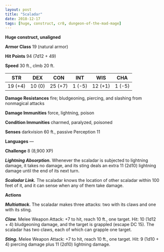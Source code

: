 ```yaml
---
layout: post
title: "Scaladar"
date: 2018-12-17
tags: [huge, construct, cr8, dungeon-of-the-mad-mage]
---
```


**Huge construct, unaligned**

**Armor Class** 19 (natural armor)

**Hit Points** 94 (7d12 + 49)

**Speed** 30 ft., clmb 20 ft.

|   STR   |   DEX   |   CON   |   INT   |   WIS   |   CHA   |
|:-----:|:-----:|:-----:|:-----:|:-----:|:-----:|
| 19 (+4) | 10 (0) | 25 (+7) | 1 (-5) | 12 (+1) | 1 (-5) |

**Damage Resistances** fire; bludgeoning, piercing, and slashing from nonmagical attacks

**Damage Immunities** force, lightning, poison

**Condition Immunities** charmed, paralyzed, poisoned

**Senses** darkvision 60 ft., passive Perception 11

**Languages** —

**Challenge** 8 (8,900 XP)

***Lightning Absorption.*** Whenever the scaladar is subjected to lightning damage, it takes no damage, and its sting deals an extra 11 (2d10) lightning damage until the end of its next turn.

***Scaladar Link.*** The scaladar knows the location of other scaladar within 100 feet of it, and it can sense when any of them take damage.

**Actions**

***Multiattack.*** The scaladar makes three attacks: two with its claws and one with its sting.

***Claw.*** Melee Weapon Attack: +7 to hit, reach 10 ft., one target. Hit: 10 (1d12 + 4) bludgeoning damage, and the target is grappled (escape DC 15). The scaladar has two claws, each of which can grapple one target.

***Sting.*** Melee Weapon Attack: +7 to hit, reach 10 ft., one target. Hit: 9 (1d10 + 4) piercing damage plus 11 (2d10) lightning damage.
